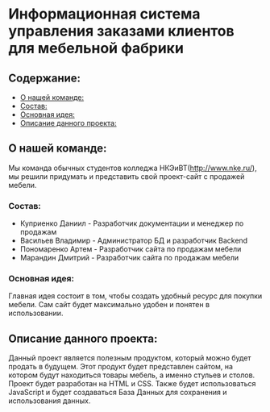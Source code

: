 # Информационная система управления заказами клиентов для мебельной фабрики

## Содержание:
- [О нашей команде:](#o-nas)
- [Состав:](#sostav)
- [Основная идея:](#idea)
- [Описание данного проекта:](#info)

## О нашей команде:

Мы команда обычных студентов колледжа НКЭиВТ(http://www.nke.ru/), мы решили придумать и представить свой проект-сайт с продажей мебели.

### Состав:

- Куприенко Даниил - Разработчик документации и менеджер по продажам
- Васильев Владимир - Администратор БД и разработчик Backend
- Пономаренко Артем - Разработчик сайта по продажам мебели
- Марандин Дмитрий - Разработчик сайта по продажам мебели

### Основная идея:
Главная идея состоит в том, чтобы создать удобный ресурс для покупки мебели. Сам сайт будет максимально удобен и понятен в использовании.

## Описание данного проекта:

  Данный проект является полезным продуктом, который можно будет продать в будущем. Этот продукт будет представлен сайтом, на котором будут находиться товары мебель, а именно стульев и столов.
  Проект будет разработан на HTML и CSS. Также будет использоваться JavaScript и будет создаваться База Данных для сохранения и использования данных.
